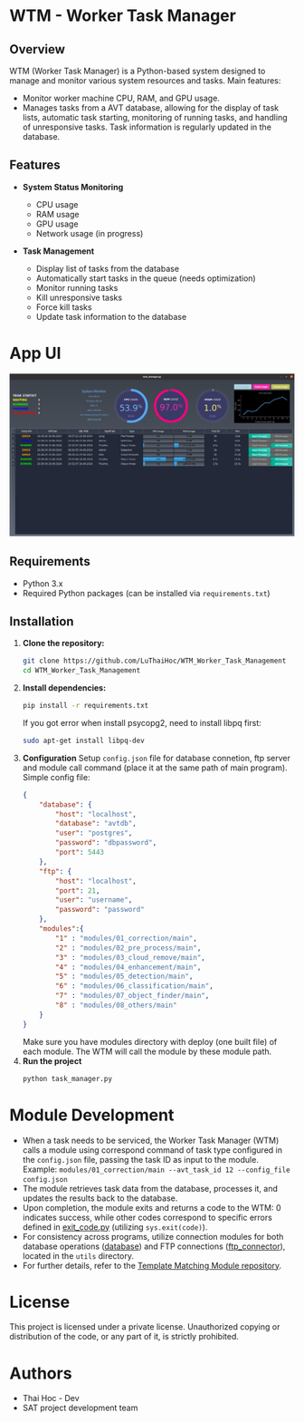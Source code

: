 # WTM - Worker Task Manager

## Overview
WTM (Worker Task Manager) is a Python-based system designed to manage and monitor various system resources and tasks. Main features:
- Monitor worker machine CPU, RAM, and GPU usage. 
- Manages tasks from a AVT database, allowing for the display of task lists, automatic task starting, monitoring of running tasks, and handling of unresponsive tasks. Task information is regularly updated in the database.

## Features
- **System Status Monitoring**
  - CPU usage
  - RAM usage
  - GPU usage
  - Network usage (in progress)

- **Task Management**
  - Display list of tasks from the database
  - Automatically start tasks in the queue (needs optimization)
  - Monitor running tasks
  - Kill unresponsive tasks
  - Force kill tasks
  - Update task information to the database


# App UI
![app ui](resources/main_ui.png)

## Requirements
- Python 3.x
- Required Python packages (can be installed via `requirements.txt`)

## Installation
1. **Clone the repository:**
   ```bash
   git clone https://github.com/LuThaiHoc/WTM_Worker_Task_Management
   cd WTM_Worker_Task_Management
   ```
2. **Install dependencies:**
    ```bash
   pip install -r requirements.txt
   ```
   If you got error when install psycopg2, need to install libpq first:
   ```bash
   sudo apt-get install libpq-dev
   ```
3. **Configuration**
Setup `config.json` file for database connetion, ftp server and module call command (place it at the same path of main program). 
Simple config file:
    ```json
    {
        "database": {
            "host": "localhost",
            "database": "avtdb",
            "user": "postgres",
            "password": "dbpassword",
            "port": 5443
        },
        "ftp": {
            "host": "localhost",
            "port": 21,
            "user": "username",
            "password": "password"
        },
        "modules":{
            "1" : "modules/01_correction/main",
            "2" : "modules/02_pre_process/main",
            "3" : "modules/03_cloud_remove/main",
            "4" : "modules/04_enhancement/main",
            "5" : "modules/05_detection/main",
            "6" : "modules/06_classification/main",
            "7" : "modules/07_object_finder/main",
            "8" : "modules/08_others/main"
        }
    }
    ```
    Make sure you have modules directory with deploy (one built file) of each module. The WTM will call the module by these module path.
4. **Run the project**
    ```bash
    python task_manager.py
    ```

# Module Development
- When a task needs to be serviced, the Worker Task Manager (WTM) calls a module using correspond command of task type configured in the `config.json` file, passing the task ID as input to the module. Example: `modules/01_correction/main --avt_task_id 12 --config_file config.json`
- The module retrieves task data from the database, processes it, and updates the results back to the database.
- Upon completion, the module exits and returns a code to the WTM: 0 indicates success, while other codes correspond to specific errors defined in [exit_code.py](exit_code.py) (utilizing `sys.exit(code)`).
- For consistency across programs, utilize connection modules for both database operations ([database](utils/database.py)) and FTP connections ([ftp_connector](utils/ftp_connector.py)), located in the `utils` directory.
- For further details, refer to the [Template Matching Module repository](https://github.com/LuThaiHoc/Template_matching_module).


# License
This project is licensed under a private license. Unauthorized copying or distribution of the code, or any part of it, is strictly prohibited.

# Authors
- Thai Hoc - Dev
- SAT project development team